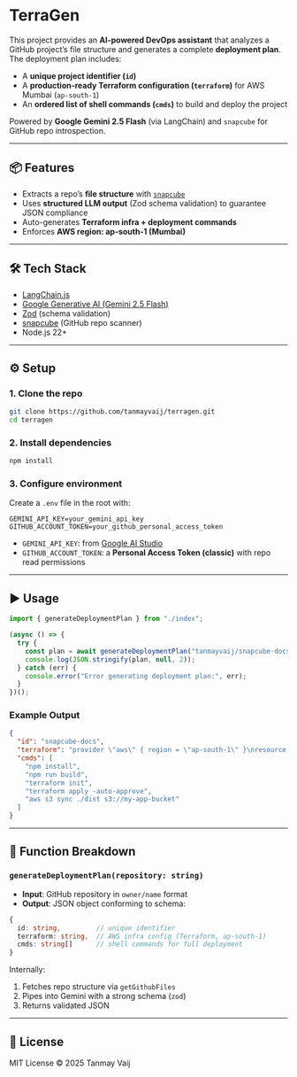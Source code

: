 # TerraGen

This project provides an **AI-powered DevOps assistant** that analyzes a GitHub project’s file structure and generates a complete **deployment plan**.
The deployment plan includes:

* A **unique project identifier (`id`)**
* A **production-ready Terraform configuration (`terraform`)** for AWS Mumbai (`ap-south-1`)
* An **ordered list of shell commands (`cmds`)** to build and deploy the project

Powered by **Google Gemini 2.5 Flash** (via LangChain) and `snapcube` for GitHub repo introspection.

---

## 📦 Features

* Extracts a repo’s **file structure** with [`snapcube`](https://github.com/tanmayvaij/snapcube)
* Uses **structured LLM output** (Zod schema validation) to guarantee JSON compliance
* Auto-generates **Terraform infra + deployment commands**
* Enforces **AWS region: ap-south-1 (Mumbai)**

---

## 🛠️ Tech Stack

* [LangChain.js](https://js.langchain.com/)
* [Google Generative AI (Gemini 2.5 Flash)](https://ai.google.dev/)
* [Zod](https://zod.dev/) (schema validation)
* [snapcube](https://github.com/tanmayvaij/snapcube) (GitHub repo scanner)
* Node.js 22+

---

## ⚙️ Setup

### 1. Clone the repo

```bash
git clone https://github.com/tanmayvaij/terragen.git
cd terragen
```

### 2. Install dependencies

```bash
npm install
```

### 3. Configure environment

Create a `.env` file in the root with:

```env
GEMINI_API_KEY=your_gemini_api_key
GITHUB_ACCOUNT_TOKEN=your_github_personal_access_token
```

* `GEMINI_API_KEY`: from [Google AI Studio](https://aistudio.google.com/)
* `GITHUB_ACCOUNT_TOKEN`: a **Personal Access Token (classic)** with repo read permissions

---

## ▶️ Usage

```ts
import { generateDeploymentPlan } from "./index";

(async () => {
  try {
    const plan = await generateDeploymentPlan("tanmayvaij/snapcube-docs");
    console.log(JSON.stringify(plan, null, 2));
  } catch (err) {
    console.error("Error generating deployment plan:", err);
  }
})();
```

### Example Output

```json
{
  "id": "snapcube-docs",
  "terraform": "provider \"aws\" { region = \"ap-south-1\" }\nresource \"aws_s3_bucket\" ...",
  "cmds": [
    "npm install",
    "npm run build",
    "terraform init",
    "terraform apply -auto-approve",
    "aws s3 sync ./dist s3://my-app-bucket"
  ]
}
```

---

## 🧩 Function Breakdown

### `generateDeploymentPlan(repository: string)`

* **Input**: GitHub repository in `owner/name` format
* **Output**: JSON object conforming to schema:

```ts
{
  id: string,         // unique identifier
  terraform: string,  // AWS infra config (Terraform, ap-south-1)
  cmds: string[]      // shell commands for full deployment
}
```

Internally:

1. Fetches repo structure via `getGithubFiles`
2. Pipes into Gemini with a strong schema (`zod`)
3. Returns validated JSON

---


## 📜 License

MIT License © 2025 Tanmay Vaij
